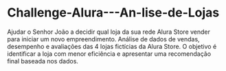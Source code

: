 # Challenge-Alura---An-lise-de-Lojas
Ajudar o Senhor João a decidir qual loja da sua rede Alura Store vender para iniciar um novo empreendimento. Análise de dados de vendas, desempenho e avaliações das 4 lojas fictícias da Alura Store. O objetivo é identificar a loja com menor eficiência e apresentar uma recomendação final baseada nos dados.
